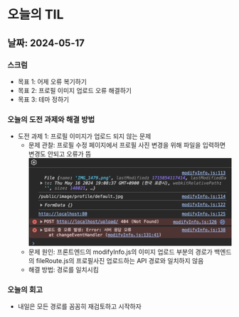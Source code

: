 # 오늘의 TIL

## 날짜: 2024-05-17

### 스크럼
- 목표 1: 어제 오류 복기하기
- 목표 2: 프로필 이미지 업로드 오류 해결하기
- 목표 3: 테마 정하기

### 오늘의 도전 과제와 해결 방법
- 도전 과제 1: 프로필 이미지가 업로드 되지 않는 문제
    - 문제 관찰: 프로필 수정 페이지에서 프로필 사진 변경을 위해 파일을 입력하면 변경도 안되고 오류가 뜸
    ![문제 현상](./image/2024-05-17(1).png)
    - 문제 원인: 프론트엔드의 modifyInfo.js의 이미지 업로드 부분의 경로가 백엔드의 fileRoute.js의 프로필사진 업로드하는 API 경로와 일치하지 않음
    - 해결 방법: 경로를 일치시킴

### 오늘의 회고
- 내일은 모든 경로를 꼼꼼히 재검토하고 시작하자
